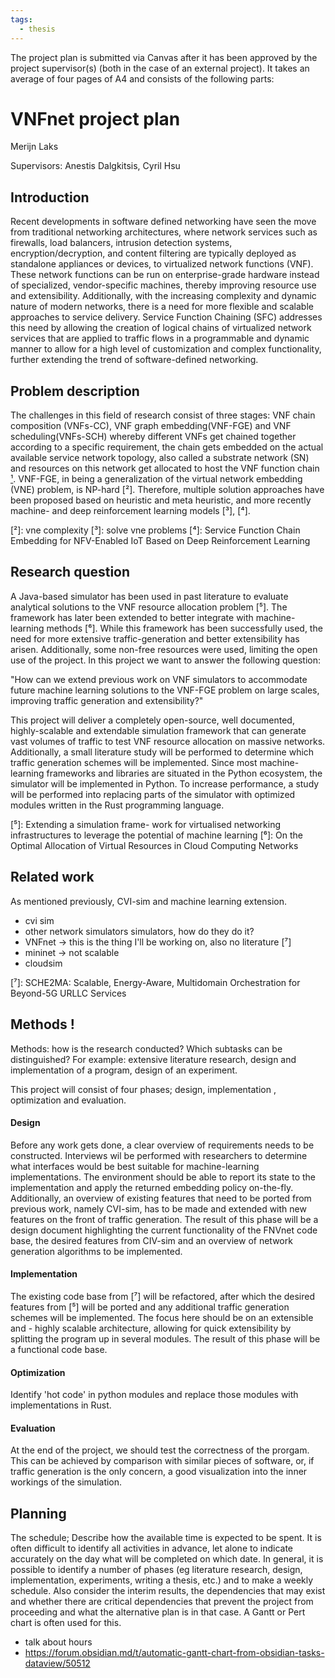 ```yaml
---
tags:
  - thesis
---
```



The project plan is submitted via Canvas after it has been approved by the project supervisor(s) (both in the case of an external
project). It takes an average of four pages of A4 and consists of the following parts:

# VNFnet project plan
Merijn Laks

Supervisors: Anestis Dalgkitsis, Cyril Hsu

## Introduction
Recent developments in software defined networking have seen the move from traditional networking architectures, where network services such as firewalls, load balancers, intrusion detection systems, encryption/decryption, and content filtering are typically deployed as standalone appliances or devices, to virtualized network functions (VNF). These network functions can be run on enterprise-grade hardware instead of specialized, vendor-specific machines, thereby improving resource use and extensibility. Additionally, with the increasing complexity and dynamic nature of modern networks, there is a need for more flexible and scalable approaches to service delivery. Service Function Chaining (SFC) addresses this need by allowing the creation of logical chains of virtualized network services that are applied to traffic flows in a programmable and dynamic manner to allow for a high level of customization and complex functionality, further extending the trend of software-defined networking.

## Problem description
The challenges in this field of research consist of three stages: VNF chain composition (VNFs-CC), VNF graph embedding(VNF-FGE) and VNF scheduling(VNFs-SCH) whereby different VNFs get chained together according to a specific requirement, the chain gets embedded on the actual available service network topology, also called a substrate network (SN) and resources on this network get allocated to host the VNF function chain [¹].
VNF-FGE, in being a generalization of the virtual network embedding (VNE) problem, is NP-hard [²]. Therefore, multiple solution approaches have been proposed based on heuristic and meta heuristic, and more recently machine- and deep reinforcement learning models [³], [⁴].

[¹]: Resource_Allocation_in_NFV_A_Comprehensive_Survey,
[²]: vne complexity
[³]: solve vne problems
[⁴]: Service Function Chain Embedding for NFV-Enabled IoT Based on Deep Reinforcement Learning

## Research question
A Java-based simulator has been used in past literature to evaluate analytical solutions to the VNF resource allocation problem [⁵]. The framework has later been extended to better integrate with machine-learning methods [⁶]. While this framework has been successfully used, the need for more extensive traffic-generation and better extensibility has arisen. Additionally, some non-free resources were used, limiting the open use of the project. In this project we want to answer the following question:

"How can we extend previous work on VNF simulators to accommodate future machine learning solutions to the VNF-FGE problem on large scales, improving traffic generation and extensibility?"

This project will deliver a completely open-source, well documented, highly-scalable and extendable simulation framework that can generate vast volumes of traffic to test VNF resource allocation on massive networks. Additionally, a small literature study will be performed to determine which traffic generation schemes will be implemented. Since most machine-learning frameworks and libraries are situated in the Python ecosystem, the simulator will be implemented in Python. To increase performance, a study will be performed into replacing parts of the simulator with optimized modules written in the Rust programming language.

[⁵]: Extending a simulation frame- work for virtualised networking infrastructures to leverage the potential of machine learning
[⁶]: On the Optimal Allocation of Virtual Resources in Cloud Computing Networks

## Related work

As mentioned previously, CVI-sim and machine learning extension. 
- cvi sim
- other network simulators simulators, how do they do it?
- VNFnet -> this is the thing I'll be working on, also no literature [⁷]
- mininet -> not scalable
- cloudsim

[⁷]: SCHE2MA: Scalable, Energy-Aware, Multidomain Orchestration for Beyond-5G URLLC Services

## Methods !
Methods: how is the research conducted? Which subtasks can be distinguished? For example: extensive literature research, design and implementation of a program, design of an experiment.

This project will consist of four phases; design, implementation , optimization and evaluation.

#### Design
Before any work gets done, a clear overview of requirements needs to be constructed. Interviews wil be performed with researchers to determine what interfaces would be best suitable for machine-learning implementations. The environment should be able to report its state to the implementation and apply the returned embedding policy on-the-fly. Additionally, an overview of existing features that need to be ported from previous work, namely CVI-sim, has to be made and extended with new features on the front of traffic generation. The result of this phase will be a design document highlighting the current functionality of the FNVnet code base, the desired features from CIV-sim and an overview of network generation algorithms to be implemented.

#### Implementation
The existing code base from [⁷] will be refactored, after which the desired features from [⁵] will be ported and any additional traffic generation schemes will be implemented. The focus here should be on an extensible and - highly scalable architecture, allowing for quick extensibility by splitting the program up in several modules. The result of this phase will be a functional code base.

#### Optimization
Identify 'hot code' in python modules and replace those modules with implementations in Rust.


#### Evaluation
At the end of the project, we should test the correctness of the prorgam. This can be achieved by comparison with similar pieces of software, or, if traffic generation is the only concern, a good visualization into the inner workings of the simulation.


## Planning
The schedule; Describe how the available time is expected to be spent. It is often difficult to identify all activities in advance, let alone to indicate accurately on the day what will be completed on which date. In general, it is possible to identify a number of phases (eg literature research, design,
implementation, experiments, writing a thesis, etc.) and to make a weekly schedule.
Also consider the interim results, the dependencies that may exist and whether there are critical dependencies that prevent the project from proceeding and what the alternative plan is in that case. A Gantt or Pert chart is often used for this.

- talk about hours
- https://forum.obsidian.md/t/automatic-gantt-chart-from-obsidian-tasks-dataview/50512
